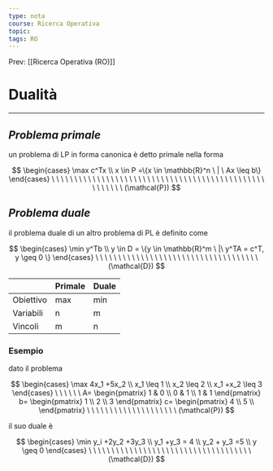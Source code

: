 ```yaml
---
type: nota
course: Ricerca Operativa
topic: 
tags: RO
---
```


Prev: [[Ricerca Operativa (RO)]]

# Dualità
---

## *Problema primale*

un problema di LP in forma canonica è detto primale nella forma

$$
\begin{cases}
\max c^Tx \\
x \in P =\{x \in \mathbb{R}^n \ | \ Ax \leq b\}
\end{cases}
\ \ \ \ \ \ \ \ \ \ \ \ \ \ \ \ \ \ \ \ \ \ \ \ \ \ \ \ \ \ \ \ \ \ \ \ \ \ \ \ \ \ \ \ \ \ \ \ \ \ \ \ \ \
(\mathcal{P})
$$

## *Problema duale*

il problema duale di un altro problema di PL  è definito come

$$
\begin{cases}
\min y^Tb \\
y \in D = \{y \in \mathbb{R}^m \ |\ y^TA = c^T, y \geq 0 \}
\end{cases}
\ \ \ \ \ \ \ \ \ \ \ \ \ \ \ \ \ \ \ \ \ \ \ \ \ \ \ \ \ \ \ \ \ \ \ \ (\mathcal{D})
$$

|  | Primale | Duale |
| --- | --- | --- |
| Obiettivo | max  | min |
| Variabili  | n | m |
| Vincoli | m | n |

### Esempio

dato il problema

$$
\begin{cases}
\max 4x_1 +5x_2 \\
x_1 \leq 1 \\
x_2 \leq 2 \\
x_1 +x_2 \leq 3
\end{cases}
\ \ \ \ \ \
A=
\begin{pmatrix}
1 & 0 \\
0 & 1 \\
1 & 1
\end{pmatrix}
b=
\begin{pmatrix}
1 \\
2 \\
3
\end{pmatrix}
c=
\begin{pmatrix}
4 \\
5 \\
\end{pmatrix}
\ \ \ \ \ \ \ \ \ \ \ \ \ \ \ \ \ \ \ \
(\mathcal{P})
$$

il suo duale è

$$
\begin{cases}
\min y_i +2y_2 +3y_3 \\
y_1 +y_3 = 4 \\
y_2 + y_3 =5 \\
y \geq 0
\end{cases}
\ \ \ \ \ \ \ \ \ \ \ \ \ \ \ \ \ \ \ \ \ \ \ \ \ \ \ \ \ \ \ \ \ \ \ \ (\mathcal{D})
$$
